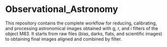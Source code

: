 # Observational_Astronomy
This repository contains the complete workflow for reducing, calibrating, and processing astronomical images obtained with g, r, and i filters of the object M83. It starts from raw files (bias, darks, flats, and scientific images) to obtaining final images aligned and combined by filter.
